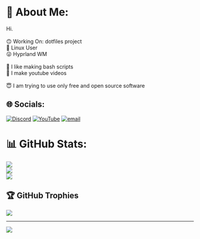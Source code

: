 # 💫 About Me:
Hi.<br><br>🙃 Working On: dotfiles project<br>🤩 Linux User<br>😜 Hyprland WM<br><br>🫠 I like making bash scripts<br>🤭 I make youtube videos<br><br>😇 I am trying to use only free and open source software<br>


## 🌐 Socials:
[![Discord](https://img.shields.io/badge/Discord-%237289DA.svg?logo=discord&logoColor=white)](https://discord.gg/https://discord.gg/8XA7MgVvYN) [![YouTube](https://img.shields.io/badge/YouTube-%23FF0000.svg?logo=YouTube&logoColor=white)](https://youtube.com/@@ArkboiX) [![email](https://img.shields.io/badge/Email-D14836?logo=gmail&logoColor=white)](mailto:arkboi.x@gmail.com) 
# 📊 GitHub Stats:
![](https://github-readme-stats.vercel.app/api?username=arkboix&theme=solarized-dark&hide_border=true&include_all_commits=false&count_private=false)<br/>
![](https://github-readme-streak-stats.herokuapp.com/?user=arkboix&theme=solarized-dark&hide_border=true)<br/>
![](https://github-readme-stats.vercel.app/api/top-langs/?username=arkboix&theme=solarized-dark&hide_border=true&include_all_commits=false&count_private=false&layout=compact)

## 🏆 GitHub Trophies
![](https://github-profile-trophy.vercel.app/?username=arkboix&theme=solarized-dark&no-frame=false&no-bg=true&margin-w=4)

---
[![](https://visitcount.itsvg.in/api?id=arkboix&icon=0&color=0)](https://visitcount.itsvg.in)

<!-- Proudly created with GPRM ( https://gprm.itsvg.in ) -->

<!---
arkboix/arkboix is a ✨ special ✨ repository because its `README.md` (this file) appears on your GitHub profile.
You can click the Preview link to take a look at your changes.
--->
